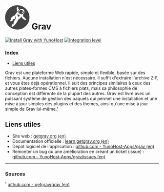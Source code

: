 # <img src="/images/grav_logo.png" width="80px" alt="logo de Grav"> Grav

[![Install Grav with YunoHost](https://install-app.yunohost.org/install-with-yunohost.png)](https://install-app.yunohost.org/?app=grav) [![Integration level](https://dash.yunohost.org/integration/grav.svg)](https://dash.yunohost.org/appci/app/grav)

### Index

- [Liens utiles](#liens-utiles)

Grav est une plateforme Web rapide, simple et flexible, basée sur des fichiers. Aucune installation n'est nécessaire. Il suffit d'extraire l'archive ZIP, et vous êtes déjà opérationnel. Il suit des principes similaires à ceux des autres plates-formes CMS à fichiers plats, mais sa philosophie de conception est différente de la plupart des autres. Grav est livré avec un puissant système de gestion des paquets qui permet une installation et une mise à jour simples des plugins et des thèmes, ainsi qu'une mise à jour simple de Grav lui-même.[¹](#sources)

## Liens utiles

 + Site web : [getgrav.org (en)](https://getgrav.org/)
 + Documentation officielle : [learn.getgrav.org (en)](https://learn.getgrav.org/)
 + Dépôt logiciel de l'application : [github.com - YunoHost-Apps/grav (en)](https://github.com/YunoHost-Apps/grav_ynh)
 + Remonter un bug ou une amélioration en créant un ticket (issue) : [github.com - YunoHost-Apps/grav/issues (en)](https://github.com/YunoHost-Apps/grav_ynh/issues)

------

### Sources

¹ [github.com - getgrav/grav (en)](https://github.com/getgrav/grav)
